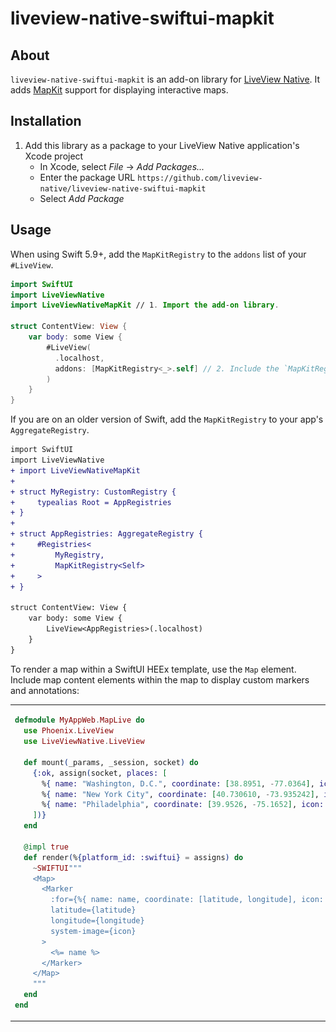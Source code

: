 # liveview-native-swiftui-mapkit

## About

`liveview-native-swiftui-mapkit` is an add-on library for [LiveView Native](https://github.com/liveview-native/live_view_native). It adds [MapKit](https://developer.apple.com/documentation/mapkit) support for displaying interactive maps.

## Installation

1. Add this library as a package to your LiveView Native application's Xcode project
    * In Xcode, select *File* → *Add Packages...*
    * Enter the package URL `https://github.com/liveview-native/liveview-native-swiftui-mapkit`
    * Select *Add Package*

## Usage

When using Swift 5.9+, add the `MapKitRegistry` to the `addons` list of your `#LiveView`.

```swift
import SwiftUI
import LiveViewNative
import LiveViewNativeMapKit // 1. Import the add-on library.

struct ContentView: View {
    var body: some View {
        #LiveView(
          .localhost,
          addons: [MapKitRegistry<_>.self] // 2. Include the `MapKitRegistry`.
        )
    }
}
```

If you are on an older version of Swift, add the `MapKitRegistry` to your app's `AggregateRegistry`.

```diff
import SwiftUI
import LiveViewNative
+ import LiveViewNativeMapKit
+ 
+ struct MyRegistry: CustomRegistry {
+     typealias Root = AppRegistries
+ }
+ 
+ struct AppRegistries: AggregateRegistry {
+     #Registries<
+         MyRegistry,
+         MapKitRegistry<Self>
+     >
+ }

struct ContentView: View {
    var body: some View {
        LiveView<AppRegistries>(.localhost)
    }
}
```

To render a map within a SwiftUI HEEx template, use the `Map` element.
Include map content elements within the map to display custom markers and annotations:

<table>
<tr>
<td>

```elixir
defmodule MyAppWeb.MapLive do
  use Phoenix.LiveView
  use LiveViewNative.LiveView

  def mount(_params, _session, socket) do
    {:ok, assign(socket, places: [
      %{ name: "Washington, D.C.", coordinate: [38.8951, -77.0364], icon: "building.columns.fill" },
      %{ name: "New York City", coordinate: [40.730610, -73.935242], icon: "building.2.fill" },
      %{ name: "Philadelphia", coordinate: [39.9526, -75.1652], icon: "bell.fill" },
    ])}
  end

  @impl true
  def render(%{platform_id: :swiftui} = assigns) do
    ~SWIFTUI"""
    <Map>
      <Marker
        :for={%{ name: name, coordinate: [latitude, longitude], icon: icon } <- @places}
        latitude={latitude}
        longitude={longitude}
        system-image={icon}
      >
        <%= name %>
      </Marker>
    </Map>
    """
  end
end
```

</td>
<td>

![LiveView Native MapKit screenshot](./Sources/LiveViewNativeMapKit/LiveViewNativeMapKit.docc/Resources/example.png)

</td>
</tr>
</table>